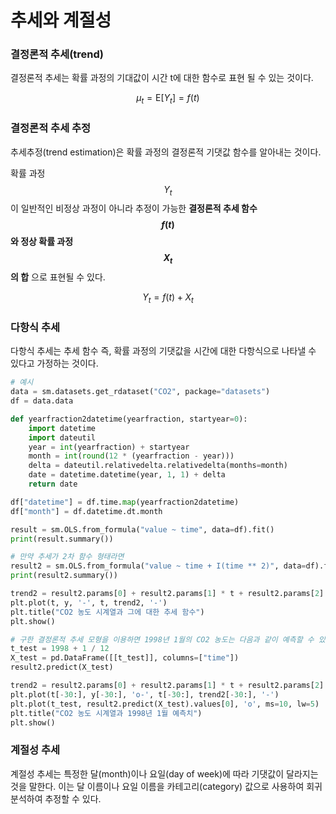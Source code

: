 # 추세와 계절성

### 결정론적 추세(trend)

결정론적 추세는 확률 과정의 기대값이 시간 t에 대한 함수로 표현 될 수 있는 것이다.

$$
\mu_t = \text{E}[Y_t] = f(t)
$$

### 결정론적 추세 추정

추세추정(trend estimation)은 확률 과정의 결정론적 기댓값 함수를 알아내는 것이다.

확률 과정 $$Y_t$$ 이 일반적인 비정상 과정이 아니라 추정이 가능한 **결정론적 추세 함수 $$f(t)$$와 정상 확률 과정 $$X_t$$ 의 합** 으로 표현될 수 있다.

$$
Y_t = f(t) + X_t
$$

### 다항식 추세

다항식 추세는 추세 함수 즉, 확률 과정의 기댓값을 시간에 대한 다항식으로 나타낼 수 있다고 가정하는 것이다.

~~~python
# 예시
data = sm.datasets.get_rdataset("CO2", package="datasets")
df = data.data

def yearfraction2datetime(yearfraction, startyear=0):
    import datetime
    import dateutil
    year = int(yearfraction) + startyear
    month = int(round(12 * (yearfraction - year)))
    delta = dateutil.relativedelta.relativedelta(months=month)
    date = datetime.datetime(year, 1, 1) + delta
    return date

df["datetime"] = df.time.map(yearfraction2datetime)
df["month"] = df.datetime.dt.month

result = sm.OLS.from_formula("value ~ time", data=df).fit()
print(result.summary())

# 만약 추세가 2차 함수 형태라면
result2 = sm.OLS.from_formula("value ~ time + I(time ** 2)", data=df).fit()
print(result2.summary())

trend2 = result2.params[0] + result2.params[1] * t + result2.params[2] * t**2
plt.plot(t, y, '-', t, trend2, '-')
plt.title("CO2 농도 시계열과 그에 대한 추세 함수")
plt.show()

# 구한 결정론적 추세 모형을 이용하면 1998년 1월의 CO2 농도는 다음과 같이 예측할 수 있다.
t_test = 1998 + 1 / 12
X_test = pd.DataFrame([[t_test]], columns=["time"])
result2.predict(X_test)

trend2 = result2.params[0] + result2.params[1] * t + result2.params[2] * t**2
plt.plot(t[-30:], y[-30:], 'o-', t[-30:], trend2[-30:], '-')
plt.plot(t_test, result2.predict(X_test).values[0], 'o', ms=10, lw=5)
plt.title("CO2 농도 시계열과 1998년 1월 예측치")
plt.show()
~~~

### 계절성 추세

계절성 추세는 특정한 달(month)이나 요일(day of week)에 따라 기댓값이 달라지는 것을 말한다. 이는 달 이름이나 요일 이름을 카테고리(category) 값으로 사용하여 회귀분석하여 추정할 수 있다.